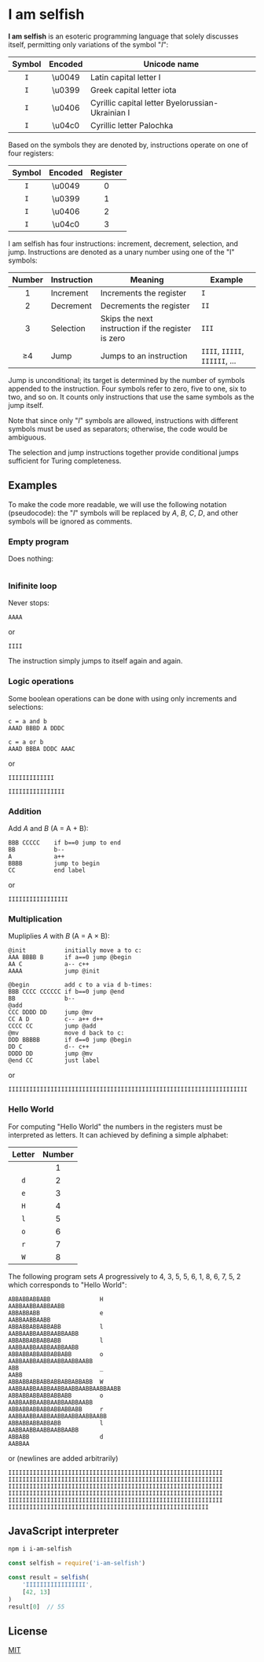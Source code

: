 # I am selfish

**I am selfish** is an esoteric programming language that solely discusses itself, permitting only variations of the symbol "*I*":

| Symbol | Encoded | Unicode name | 
| :----: | :-----: | ------------ |
| `I`    | \u0049  | Latin capital letter I | 
| `Ι`    | \u0399  | Greek capital letter iota |
| `І`    | \u0406  | Cyrillic capital letter Byelorussian-Ukrainian I |
| `Ӏ`    | \u04c0  | Cyrillic letter Palochka |

Based on the symbols they are denoted by, instructions operate on one of four registers:

| Symbol | Encoded | Register |
| :----: | :-----: | :------: |
| `I`    | \u0049  | 0        |
| `Ι`    | \u0399  | 1        |
| `І`    | \u0406  | 2        |
| `Ӏ`    | \u04c0  | 3        |

I am selfish has four instructions: increment, decrement, selection, and jump. 
Instructions are denoted as a unary number using one of the "I" symbols:

| Number | Instruction | Meaning | Example |
| :----: | ----------- | ------- | ------- |
| 1      | Increment   | Increments the register | `I` |
| 2      | Decrement   | Decrements the register | `II` |
| 3      | Selection   | Skips the next instruction if the register is zero | `III` |
| ≥4    | Jump        | Jumps to an instruction | `IIII`, `IIIII`, `IIIIII`, ... |

Jump is unconditional; its target is determined by the number of symbols appended to the instruction. Four symbols refer to zero, five to one, six to two, and so on. It counts only instructions that use the same symbols as the jump itself.

Note that since only "*I*" symbols are allowed, instructions with different symbols must be used as separators; otherwise, the code would be ambiguous.

The selection and jump instructions together provide conditional jumps sufficient for Turing completeness.

## Examples

To make the code more readable, we will use the following notation (pseudocode): the "*I*" symbols will be replaced by *A*, *B*, *C*, *D*, and other symbols will be ignored as comments.

### Empty program

Does nothing:

```
```

### Inifinite loop

Never stops:

```
AAAA
```

or

```
IIII
```

The instruction simply jumps to itself again and again.


### Logic operations

Some boolean operations can be done with using only increments and selections:

```
c = a and b
AAAD BBBD A DDDC

c = a or b
AAAD BBBA DDDC AAAC
```

or

```
IIIӀΙΙΙӀIӀӀӀІ
```

```
IIIӀΙΙΙIӀӀӀІIIIІ
```

### Addition

Add *A* and *B* (A = A + B):

```
BBB CCCCC    if b==0 jump to end
BB           b--
A            a++
BBBB         jump to begin
CC           end label
```

or

```
ΙΙΙІІІІІΙΙIΙΙΙΙІІ
```

### Multiplication

Mupliplies *A* with *B* (A = A × B):

```
@init           initially move a to c:
AAA BBBB B      if a==0 jump @begin
AA C            a-- c++
AAAA            jump @init

@begin          add c to a via d b-times:
BBB CCCC CCCCCC if b==0 jump @end
BB              b--
@add
CCC DDDD DD     jump @mv
CC A D          c-- a++ d++
CCCC CC         jump @add
@mv             move d back to c:
DDD BBBBB       if d==0 jump @begin
DD C            d-- c++
DDDD DD         jump @mv          
@end CC         just label 
```

or

```
IIIΙΙΙΙΙIIІIIIIΙΙΙІІІІІІІІІІΙΙІІІӀӀӀӀӀӀІІIӀІІІІІІӀӀӀΙΙΙΙΙӀӀІӀӀӀӀӀӀІІ
```

### Hello World

For computing "Hello World" the numbers in the registers must be interpreted as letters. 
  It can achieved by defining a simple alphabet:

| Letter | Number |
| :----: | :----: |
| ` `    | 1      |
| `d`    | 2      |
| `e`    | 3      |
| `H`    | 4      |
| `l`    | 5      |
| `o`    | 6      |
| `r`    | 7      |
| `W`    | 8      |

The following program sets *A* progressively to 4, 3, 5, 5, 6, 1, 8, 6, 7, 5, 2
  which corresponds to "Hello World":

```
ABBABBABBABB              H
AABBAABBAABBAABB
ABBABBABB                 e
AABBAABBAABB
ABBABBABBABBABB           l
AABBAABBAABBAABBAABB
ABBABBABBABBABB           l
AABBAABBAABBAABBAABB
ABBABBABBABBABBABB        o
AABBAABBAABBAABBAABBAABB
ABB                       _
AABB
ABBABBABBABBABBABBABBABB  W
AABBAABBAABBAABBAABBAABBAABBAABB
ABBABBABBABBABBABB        o
AABBAABBAABBAABBAABBAABB
ABBABBABBABBABBABBABB     r
AABBAABBAABBAABBAABBAABBAABB
ABBABBABBABBABB           l
AABBAABBAABBAABBAABB
ABBABB                    d
AABBAA
```

or (newlines are added arbitrarily)

```
IΙΙIΙΙIΙΙIΙΙIIΙΙIIΙΙIIΙΙIIΙΙIΙΙIΙΙIΙΙIIΙΙIIΙΙIIΙΙIΙΙIΙΙIΙΙIΙΙ
IΙΙIIΙΙIIΙΙIIΙΙIIΙΙIIΙΙIΙΙIΙΙIΙΙIΙΙIΙΙIIΙΙIIΙΙIIΙΙIIΙΙIIΙΙIΙΙ
IΙΙIΙΙIΙΙIΙΙIΙΙIIΙΙIIΙΙIIΙΙIIΙΙIIΙΙIIΙΙIΙΙIIΙΙIΙΙIΙΙIΙΙIΙΙIΙΙ
IΙΙIΙΙIΙΙIIΙΙIIΙΙIIΙΙIIΙΙIIΙΙIIΙΙIIΙΙIIΙΙIΙΙIΙΙIΙΙIΙΙIΙΙIΙΙII
ΙΙIIΙΙIIΙΙIIΙΙIIΙΙIIΙΙIΙΙIΙΙIΙΙIΙΙIΙΙIΙΙIΙΙIIΙΙIIΙΙIIΙΙIIΙΙII
ΙΙIIΙΙIIΙΙIΙΙIΙΙIΙΙIΙΙIΙΙIIΙΙIIΙΙIIΙΙIIΙΙIIΙΙIΙΙIΙΙIIΙΙII
```

## JavaScript interpreter

```sh
npm i i-am-selfish
```

```js
const selfish = require('i-am-selfish')

const result = selfish(
    'ΙΙΙІІІІІΙΙIΙΙΙΙІІ', 
    [42, 13]
)
result[0]  // 55
```

## License

[MIT](LICENSE)